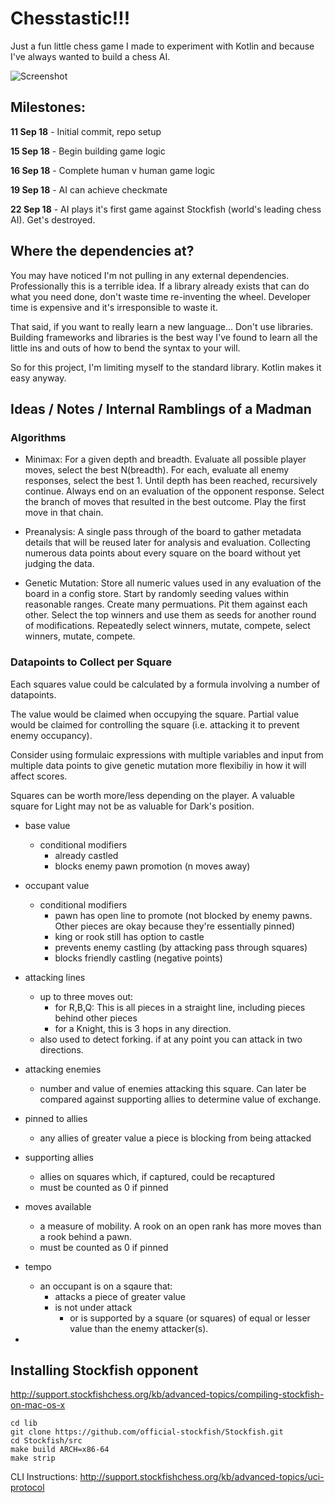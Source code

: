 # Chesstastic!!!

Just a fun little chess game I made to experiment with Kotlin and because I've always wanted to build a chess AI. 

![Screenshot](https://i.gyazo.com/337df6aa1b8bb5d907d772852f6d7780.png)

## Milestones:

**11 Sep 18** - Initial commit, repo setup

**15 Sep 18** - Begin building game logic

**16 Sep 18** - Complete human v human game logic

**19 Sep 18** - AI can achieve checkmate

**22 Sep 18** - AI plays it's first game against Stockfish (world's leading chess AI). Get's destroyed. 

## Where the dependencies at?

You may have noticed I'm not pulling in any external dependencies. Professionally this is a terrible idea. If a library already exists that can do what you need done, don't waste time re-inventing the wheel. Developer time is expensive and it's irresponsible to waste it. 

That said, if you want to really learn a new language... Don't use libraries. Building frameworks and libraries is the best way I've found to learn all the little ins and outs of how to bend the syntax to your will. 

So for this project, I'm limiting myself to the standard library. Kotlin makes it easy anyway. 

## Ideas / Notes / Internal Ramblings of a Madman

### Algorithms

- Minimax: For a given depth and breadth. Evaluate all possible player moves, select the best N(breadth). For each, evaluate all enemy responses, select the best 1. Until depth has been reached, recursively continue. Always end on an evaluation of the opponent response. Select the branch of moves that resulted in the best outcome. Play the first move in that chain. 

- Preanalysis: A single pass through of the board to gather metadata details that will be reused later for analysis and evaluation. Collecting numerous data points about every square on the board without yet judging the data. 

- Genetic Mutation: Store all numeric values used in any evaluation of the board in a config store. Start by randomly seeding values within reasonable ranges. Create many permuations. Pit them against each other. Select the top winners and use them as seeds for another round of modifications. Repeatedly select winners, mutate, compete, select winners, mutate, compete. 

### Datapoints to Collect per Square

Each squares value could be calculated by a formula involving a number of datapoints.

The value would be claimed when occupying the square.
Partial value would be claimed for controlling the square (i.e. attacking it to prevent enemy occupancy).

Consider using formulaic expressions with multiple variables and input from multiple data points to give genetic mutation more flexibiliy in how it will affect scores. 

Squares can be worth more/less depending on the player. A valuable square for Light may not be as valuable for Dark's position.  

- base value
    - conditional modifiers 
        - already castled
        - blocks enemy pawn promotion (n moves away)
- occupant value 
    - conditional modifiers
        - pawn has open line to promote (not blocked by enemy pawns. Other pieces are okay because they're essentially pinned)
        - king or rook still has option to castle
        - prevents enemy castling (by attacking pass through squares)
        - blocks friendly castling (negative points)
- attacking lines
    - up to three moves out:
        - for R,B,Q: This is all pieces in a straight line, including pieces behind other pieces
        - for a Knight, this is 3 hops in any direction. 
    - also used to detect forking. if at any point you can attack in two directions. 
- attacking enemies
    - number and value of enemies attacking this square. Can later be compared against supporting allies to determine value of exchange. 
- pinned to allies
    - any allies of greater value a piece is blocking from being attacked
- supporting allies
    - allies on squares which, if captured, could be recaptured
    - must be counted as 0 if pinned
- moves available
    - a measure of mobility. A rook on an open rank has more moves than a rook behind a pawn.
    - must be counted as 0 if pinned
- tempo
    - an occupant is on a sqaure that:
        - attacks a piece of greater value
        - is not under attack
            - or is supported by a square (or squares) of equal or lesser value than the enemy attacker(s). 

- 


## Installing Stockfish opponent

http://support.stockfishchess.org/kb/advanced-topics/compiling-stockfish-on-mac-os-x
```
cd lib
git clone https://github.com/official-stockfish/Stockfish.git
cd Stockfish/src
make build ARCH=x86-64
make strip
```

CLI Instructions: http://support.stockfishchess.org/kb/advanced-topics/uci-protocol
